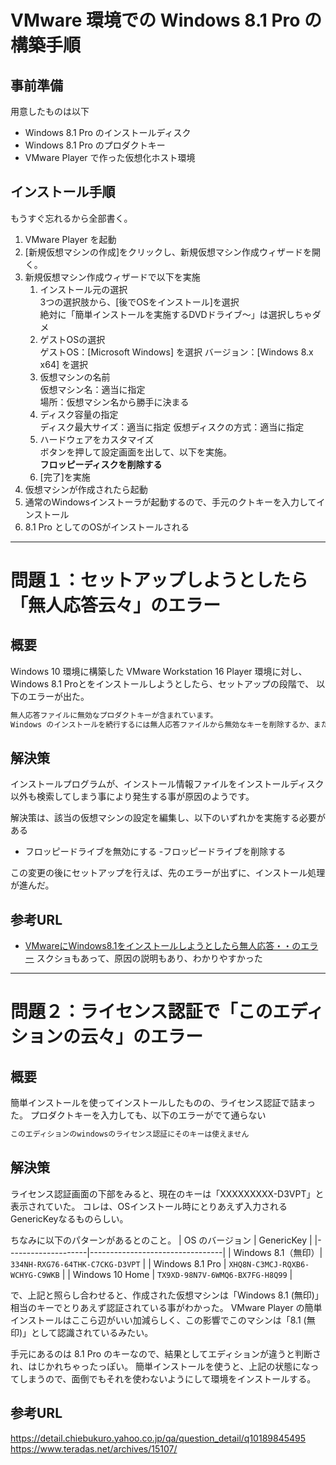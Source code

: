 # VMware 環境での Windows 8.1 Pro の構築手順

## 事前準備
用意したものは以下
- Windows 8.1 Pro のインストールディスク
- Windows 8.1 Pro のプロダクトキー
- VMware Player で作った仮想化ホスト環境



## インストール手順
もうすぐ忘れるから全部書く。

1. VMware Player を起動
2. [新規仮想マシンの作成]をクリックし、新規仮想マシン作成ウィザードを開く。
3. 新規仮想マシン作成ウィザードで以下を実施
    1. インストール元の選択  
        3つの選択肢から、[後でOSをインストール]を選択  
        絶対に「簡単インストールを実施するDVDドライブ～」は選択しちゃダメ  
    2. ゲストOSの選択  
        ゲストOS：[Microsoft Windows] を選択
        バージョン：[Windows 8.x x64] を選択
    3. 仮想マシンの名前  
        仮想マシン名：適当に指定  
        場所：仮想マシン名から勝手に決まる
    4. ディスク容量の指定  
        ディスク最大サイズ：適当に指定
        仮想ディスクの方式：適当に指定
    5. ハードウェアをカスタマイズ  
        ボタンを押して設定画面を出して、以下を実施。  
        **フロッピーディスクを削除する**
    6. [完了]を実施
4. 仮想マシンが作成されたら起動
5. 通常のWindowsインストーラが起動するので、手元のクトキーを入力してインストール
6. 8.1 Pro としてのOSがインストールされる




----
# 問題１：セットアップしようとしたら「無人応答云々」のエラー
## 概要
Windows 10 環境に構築した VMware Workstation 16 Player 環境に対し、
Windows 8.1 Proとをインストールしようとしたら、セットアップの段階で、
以下のエラーが出た。
```txt
無人応答ファイルに無効なプロダクトキーが含まれています。
Windows のインストールを続行するには無人応答ファイルから無効なキーを削除するか、または、無人応答ファイルに有効なプロダクトキーを提供してください。
```

## 解決策
インストールプログラムが、インストール情報ファイルをインストールディスク以外も検索してしまう事により発生する事が原因のようです。

解決策は、該当の仮想マシンの設定を編集し、以下のいずれかを実施する必要がある
- フロッピードライブを無効にする
-フロッピードライブを削除する

この変更の後にセットアップを行えば、先のエラーが出ずに、インストール処理が進んだ。


## 参考URL
- [VMwareにWindows8.1をインストールしようとしたら無人応答・・のエラー]( https://blog.washo3.com/vmwarefusion-win8-setup-err/ )
    スクショもあって、原因の説明もあり、わかりやすかった


----
# 問題２：ライセンス認証で「このエディションの云々」のエラー

## 概要
簡単インストールを使ってインストールしたものの、ライセンス認証で詰まった。
プロダクトキーを入力しても、以下のエラーがでて通らない

```txt
このエディションのwindowsのライセンス認証にそのキーは使えません
```

## 解決策

ライセンス認証画面の下部をみると、現在のキーは「XXXXXXXXX-D3VPT」と表示されていた。
コレは、OSインストール時にとりあえず入力されるGenericKeyなるものらしい。

ちなみに以下のパターンがあるとのこと。
| OS のバージョン    | GenericKey                      |
|--------------------|---------------------------------|
| Windows 8.1（無印）| `334NH-RXG76-64THK-C7CKG-D3VPT` |
| Windows 8.1 Pro    | `XHQ8N-C3MCJ-RQXB6-WCHYG-C9WKB` |
| Windows 10 Home    | `TX9XD-98N7V-6WMQ6-BX7FG-H8Q99` |

で、上記と照らし合わせると、作成された仮想マシンは「Windows 8.1 (無印)」相当のキーでとりあえず認証されている事がわかった。
VMware Player の簡単インストールはここら辺がいい加減らしく、この影響でこのマシンは「8.1 (無印)」として認識されているみたい。

手元にあるのは 8.1 Pro のキーなので、結果としてエディションが違うと判断され、はじかれちゃったっぽい。
簡単インストールを使うと、上記の状態になってしまうので、面倒でもそれを使わないようにして環境をインストールする。


## 参考URL
https://detail.chiebukuro.yahoo.co.jp/qa/question_detail/q10189845495
https://www.teradas.net/archives/15107/

